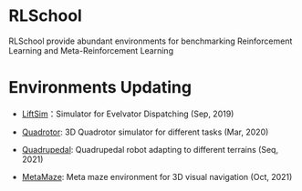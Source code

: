 # RLSchool

RLSchool provide abundant environments for benchmarking Reinforcement Learning and Meta-Reinforcement Learning

# Environments Updating

- [LiftSim](rlschool/liftsim)：Simulator for Evelvator Dispatching (Sep, 2019)

- [Quadrotor](rlschool/quadrotor): 3D Quadrotor simulator for different tasks (Mar, 2020)

- [Quadrupedal](rlschool/quadrupedal): Quadrupedal robot adapting to different terrains (Seq, 2021)

- [MetaMaze](rlschool/metamaze): Meta maze environment for 3D visual navigation (Oct, 2021)
